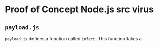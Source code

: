 Proof of Concept Node.js src virus
==================================

## `payload.js`

`payload.js` defines a function called `infect`. This function takes a 







